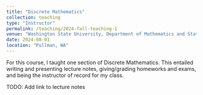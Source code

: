```yaml
---
title: "Discrete Mathematics"
collection: teaching
type: "Instructor"
permalink: /teaching/2024-fall-teaching-1
venue: "Washington State University, Department of Mathematics and Statistics"
date: 2024-08-01
location: "Pullman, WA"
---
```


For this course, I taught one section of Discrete Mathematics. This entailed writing and presenting lecture notes, giving/grading homeworks and exams, and being the instructor of record for my class.

TODO: Add link to lecture notes